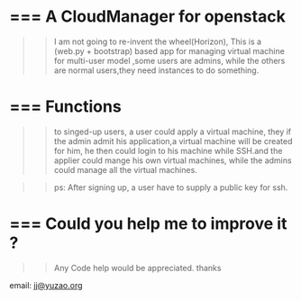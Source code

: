 ===
A CloudManager for openstack
===
>>I am not going to re-invent the wheel(Horizon), This is a (web.py + bootstrap)
based app for managing virtual machine for multi-user model ,some users are admins,
while the others are normal users,they need instances to do something.

===
Functions
===
>>to singed-up users, a user could apply a virtual machine, they if the admin 
admit his application,a virtual machine will be created for him, he then could 
login to his machine while SSH.and the applier could mange his own virtual machines,
while the admins could manage all the virtual machines.

>>ps: After signing up, a user have to supply a public key for ssh.


===
Could you help me to improve it ?
===
>>Any Code help would be appreciated. thanks





email: jj@yuzao.org
